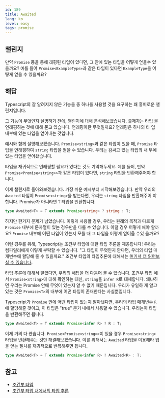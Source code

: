 ```yaml
---
id: 189
title: Awaited
lang: ko
level: easy
tags: promise
---
```


## 챌린지

만약 `Promise` 등을 통해 래핑된 타입이 있다면, 그 안에 있는 타입을 어떻게 얻을수
있을까요? 예를 들어 `Promise<ExampleType>`과 같은 타입이 있다면 `ExampleType`을
어떻게 얻을 수 있을까요?

## 해답

Typescript의 잘 알려지지 않은 기능들 중 하나를 사용할 것을 요구하는 꽤 흥미로운
챌린지입니다.

그 기능이 무엇인지 설명하기 전에, 챌린지에 대해 분석해보겠습니다. 출제자는 타입
을 언래핑하는 것에 대해 묻고 있습니다. 언래핑이란 무엇일까요? 언래핑은 하나의 타
입 내부에 있는 타입을 얻어내는 것입니다.

예시와 함께 설명해보겠습니다. `Promise<string>`과 같은 타입이 있을 때, `Promise`
타입을 언래핑하여 `string` 타입을 얻을 수 있습니다. 우리는 감싸고 있는 타입의 내
부에 있는 타입을 얻어왔습니다.

타입을 재귀적으로 언래핑할 필요가 있다는 것도 기억해두세요. 예를 들어, 만약
`Promise<Promise<string>>`과 같은 타입이 있다면, `string` 타입을 반환해주어야 합
니다.

이제 챌린지로 돌아와보겠습니다. 가장 쉬운 예시부터 시작해보겠습니다. 만약 우리의
`Awaited` 타입이 `Promise<string>`을 받는다면, 우리는 `string` 타입을 반환해주어
야 합니다. Promise가 아니라면 `T` 타입을 반환합니다.

```ts
type Awaited<T> = T extends Promise<string> ? string : T;
```

하지만 한가지 문제가 남았습니다. 이렇게 사용할 경우, 우리는 원래의 목적과 다르게
`Promise` 내부에 문자열이 있는 경우만을 다룰 수 있습니다. 이럴 경우 어떻게 해야
할까요? `Promise` 내부에 어떤 타입이 있는지 모를 때 그 타입을 어떻게 얻어올 수있
을까요?

이런 경우를 위해, Typescript는 조건부 타입에 대한 타입 추론을 제공합니다! 우리는
컴파일러에게 이렇게 부탁할 수 있습니다. "그 타입이 무엇인지 안다면, 우리의 타입
매개변수에 할당해 줄 수 있을까요." 조건부 타입의 타입추론에 대해서는
[여기서 더 읽어보실 수 있습니다](https://www.typescriptlang.org/docs/handbook/release-notes/typescript-2-8.html#type-inference-in-conditional-types).

타입 추론에 대해서 알았다면, 우리의 해답을 더 다듬어 볼 수 있습니다. 조건부 타입
에서 `Promise<string>`에 대해 확인하는 대신, `string`을 `infer R`로 대체합니다.
왜냐하면 우리는 Promise 안에 무엇이 있는지 알 수 없기 때문입니다. 우리가 유일하
게 알고있는 것은 `Promise<T>`의 내부에 어떤 타입이 존재한다는 사실뿐입니다.

Typescript가 `Promise` 안에 어떤 타입이 있는지 알아낸다면, 우리의 타입 매개변수
`R`에 할당해줄 것이고, 이 타입은 "true" 분기 내에서 사용할 수 있습니다. 우리는이
타입을 반환해주면 됩니다.

```ts
type Awaited<T> = T extends Promise<infer R> ? R : T;
```

이제 거의 다 왔습니다. `Promise<Promise<string>>`이 있을 경우 `Promise<string>`
타입을 반환해주는 것만 해결해보겠습니다. 이를 위해서는 `Awaited` 타입을 이용해타
입을 얻는 절차를 재귀적으로 반복해주면 됩니다.

```ts
type Awaited<T> = T extends Promise<infer R> ? Awaited<R> : T;
```

## 참고

- [조건부 타입](https://www.typescriptlang.org/docs/handbook/2/conditional-types.html)
- [조건부 타입 내에서의 타입 추론](https://www.typescriptlang.org/docs/handbook/2/conditional-types.html#inferring-within-conditional-types)
